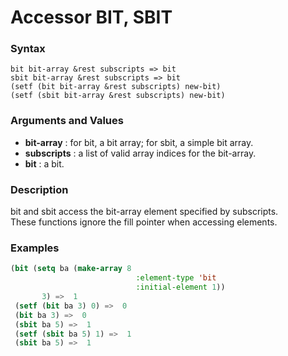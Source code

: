 <!-- Generated on 05/10/2020 by https://github.com/anto2oo/clhs-evolved -->

# Accessor BIT, SBIT

### Syntax
`bit bit-array &rest subscripts => bit`  
`sbit bit-array &rest subscripts => bit`  
`(setf (bit bit-array &rest subscripts) new-bit)`  
`(setf (sbit bit-array &rest subscripts) new-bit)`  


### Arguments and Values
- **bit-array** : for bit, a bit array; for sbit, a simple bit array.   
- **subscripts** : a list of valid array indices for the bit-array.   
- **bit** : a bit.   


### Description
bit and sbit access the bit-array element specified by subscripts.  
These functions ignore the fill pointer when accessing elements.



### Examples
```lisp 
(bit (setq ba (make-array 8 
                            :element-type 'bit 
                            :initial-element 1))
       3) =>  1
 (setf (bit ba 3) 0) =>  0
 (bit ba 3) =>  0
 (sbit ba 5) =>  1
 (setf (sbit ba 5) 1) =>  1
 (sbit ba 5) =>  1
```
